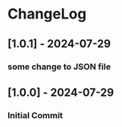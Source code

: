 # ChangeLog

## [1.0.1] - 2024-07-29
### some change to JSON file

## [1.0.0] - 2024-07-29
### Initial Commit